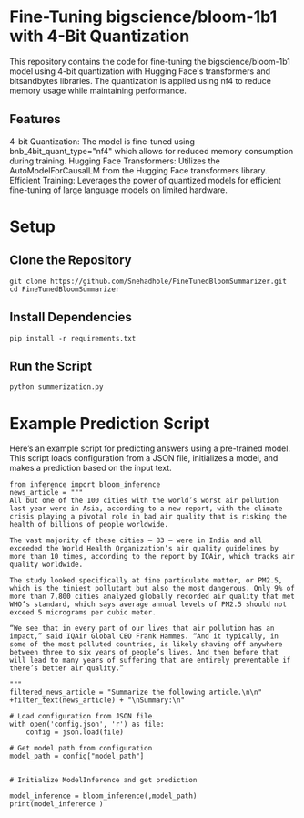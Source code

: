 # Fine-Tuning bigscience/bloom-1b1 with 4-Bit Quantization

This repository contains the code for fine-tuning the bigscience/bloom-1b1 model using 4-bit quantization with Hugging Face's transformers and bitsandbytes libraries. The quantization is applied using nf4 to reduce memory usage while maintaining performance.

## Features
4-bit Quantization: The model is fine-tuned using bnb_4bit_quant_type="nf4" which allows for reduced memory consumption during training.
Hugging Face Transformers: Utilizes the AutoModelForCausalLM from the Hugging Face transformers library.
Efficient Training: Leverages the power of quantized models for efficient fine-tuning of large language models on limited hardware.

# Setup

## Clone the Repository
```
git clone https://github.com/Snehadhole/FineTunedBloomSummarizer.git
cd FineTunedBloomSummarizer
```
## Install Dependencies
```
pip install -r requirements.txt
```
## Run the Script
```
python summerization.py
```
# Example Prediction Script
Here’s an example script for predicting answers using a pre-trained model. This script loads configuration from a JSON file, initializes a model, and makes a prediction based on the input text.

```
from inference import bloom_inference
news_article = """
All but one of the 100 cities with the world’s worst air pollution last year were in Asia, according to a new report, with the climate crisis playing a pivotal role in bad air quality that is risking the health of billions of people worldwide.

The vast majority of these cities — 83 — were in India and all exceeded the World Health Organization’s air quality guidelines by more than 10 times, according to the report by IQAir, which tracks air quality worldwide.

The study looked specifically at fine particulate matter, or PM2.5, which is the tiniest pollutant but also the most dangerous. Only 9% of more than 7,800 cities analyzed globally recorded air quality that met WHO’s standard, which says average annual levels of PM2.5 should not exceed 5 micrograms per cubic meter.

“We see that in every part of our lives that air pollution has an impact,” said IQAir Global CEO Frank Hammes. “And it typically, in some of the most polluted countries, is likely shaving off anywhere between three to six years of people’s lives. And then before that will lead to many years of suffering that are entirely preventable if there’s better air quality.”

"""
filtered_news_article = "Summarize the following article.\n\n" +filter_text(news_article) + "\nSummary:\n"

# Load configuration from JSON file
with open('config.json', 'r') as file:
    config = json.load(file)

# Get model path from configuration
model_path = config["model_path"]


# Initialize ModelInference and get prediction

model_inference = bloom_inference(,model_path)
print(model_inference )
```
